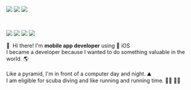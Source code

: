 <p> <a href="mailto:leo.algodev@gmail.com" target="_blank"><img src="https://img.shields.io/badge/leo.algodev@gmail.com-EA4335?style=flat-square&logo=Gmail&logoColor=white"/></a> <img src="https://img.shields.io/badge/Swift-FA7343?style=flat-square&logo=Swift&logoColor=white"/>  <img src="https://img.shields.io/badge/iOS-000000?style=flat-square&logo=iOS&logoColor=white"/> </p> <br/>
<p> <img src="https://img.shields.io/badge/ReactiveX-B7178C?style=flat-square&logo=ReactiveX&logoColor=white"/> <img src="https://img.shields.io/badge/Firebase-FFCA28?style=flat-square&logo=Firebase&logoColor=black"/> <img src="https://img.shields.io/badge/Realm-39477F?style=flat-square&logo=Realm&logoColor=white"/> <img src="https://img.shields.io/badge/Git-F05032?style=flat-square&logo=Git&logoColor=white"/> </p>
<p> 👋&nbsp; Hi there! I'm <b>mobile app developer</b> using   iOS <br/>
I became a developer because I wanted to do something valuable in the world. 🌎 <br/>
<br/> Like a pyramid, I'm in front of a computer day and night. ⛰ <br/> 
I am eligible for scuba diving and like running and running time. 🏊‍♂️ 🏃‍♂️ <br/>



